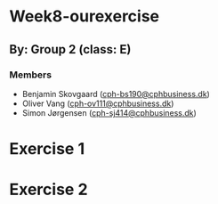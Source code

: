 # Week8-ourexercise

## By: Group 2 (class: E)
### Members
- Benjamin Skovgaard (cph-bs190@cphbusiness.dk)
- Oliver Vang (cph-ov111@cphbusiness.dk)
- Simon Jørgensen (cph-sj414@cphbusiness.dk)

# Exercise 1


# Exercise 2

